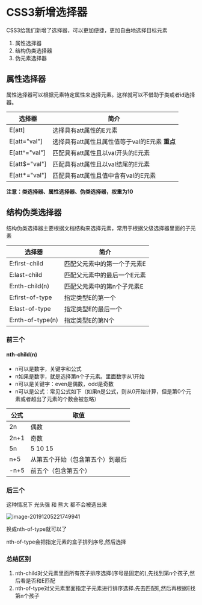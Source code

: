 # CSS3新增选择器

CSS3给我们新增了选择器，可以更加便捷，更加自由地选择目标元素

1. 属性选择器
2. 结构伪类选择器
3. 伪元素选择器

## 属性选择器

属性选择器可以根据元素特定属性来选择元素。这样就可以不借助于类或者id选择器。

| 选择器        | 简介                                           |
| ------------- | ---------------------------------------------- |
| E[att]        | 选择具有att属性的E元素                         |
| E[att="val"]  | 选择具有att属性且属性值等于val的E元素 **重点** |
| E[att^="val"] | 匹配具有att属性且以val开头的E元素              |
| E[att$="val"] | 匹配具有att属性且以val结尾的E元素              |
| E[att*="val"] | 匹配具有att属性且值中含有val的E元素            |

**注意：类选择器、属性选择器、伪类选择器，权重为10**

## 结构伪类选择器

结构伪类选择器主要根据文档结构来选择元素，常用于根据父级选择器里面的子元素

| 选择器           | 简介                        |
| ---------------- | --------------------------- |
| E:first-child    | 匹配父元素中的第一个子元素E |
| E:last-child     | 匹配父元素中的最后一个E元素 |
| E:nth-child(n)   | 匹配父元素中的第n个子元素E  |
| E:first-of-type  | 指定类型E的第一个           |
| E:last-of-type   | 指定类型E的最后一个         |
| E:nth-of-type(n) | 指定类型E的第N个            |

### 前三个

#### nth-child(n)

- n可以是数字，关键字和公式
- n如果是数字，就是选择第n个子元素。里面数字从1开始
- n可以是关键字：even是偶数，odd是奇数
- n可以是公式：常见公式如下（如果n是公式，则从0开始计算，但是第0个元素或者超出了元素的个数会被忽略）

| 公式 | 取值      |
| ----------- | ---------------------- |
| 2n   | 偶数                             |
| 2n+1 | 奇数                             |
| 5n   | 5  10   15                       |
| n+5  | 从第五个开始（包含第五个）到最后 |
| -n+5 | 前五个（包含第五个）             |

### 后三个

这种情况下 光头强 和 熊大 都不会被选出来

![image-20191205221749941](F:\githubDesktop\CSSLearning\14.CSS3新增选择器.assets\image-20191205221749941.png)

换成nth-of-type就可以了

nth-of-type会把指定元素的盒子排列序号,然后选择

### 总结区别

1. nth-child对父元素里面所有孩子排序选择(序号是固定的),先找到第n个孩子,然后看是否和E匹配
2. nth-of-type对父元素里面指定子元素进行排序选择.先去匹配E,然后再根据E找第n个孩子

